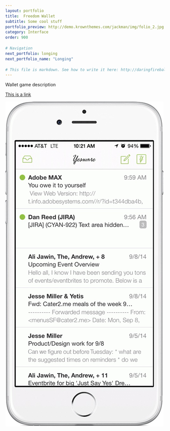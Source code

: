 ```yaml
---
layout: portfolio
title:  Freedom Wallet
subtitle: Some cool stuff
portfolio_preview: http://demo.krownthemes.com/jackman/img/folio_2.jpg
category: Interface
order: 900

# Navigation
next_portfolio: longing
next_portfolio_name: "Longing"

# This file is markdown. See how to write it here: http://daringfireball.net/projects/markdown/syntax
---
```

 
Wallet game description

[This is a link](http://www.google.com)

![Image Text](/img/matchup1.jpg)
